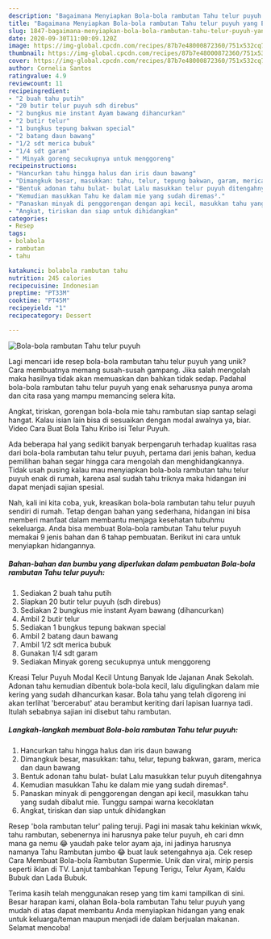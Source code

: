 ```yaml
---
description: "Bagaimana Menyiapkan Bola-bola rambutan Tahu telur puyuh yang Enak"
title: "Bagaimana Menyiapkan Bola-bola rambutan Tahu telur puyuh yang Enak"
slug: 1847-bagaimana-menyiapkan-bola-bola-rambutan-tahu-telur-puyuh-yang-enak
date: 2020-09-30T11:00:09.120Z
image: https://img-global.cpcdn.com/recipes/87b7e48000872360/751x532cq70/bola-bola-rambutan-tahu-telur-puyuh-foto-resep-utama.jpg
thumbnail: https://img-global.cpcdn.com/recipes/87b7e48000872360/751x532cq70/bola-bola-rambutan-tahu-telur-puyuh-foto-resep-utama.jpg
cover: https://img-global.cpcdn.com/recipes/87b7e48000872360/751x532cq70/bola-bola-rambutan-tahu-telur-puyuh-foto-resep-utama.jpg
author: Cornelia Santos
ratingvalue: 4.9
reviewcount: 11
recipeingredient:
- "2 buah tahu putih"
- "20 butir telur puyuh sdh direbus"
- "2 bungkus mie instant Ayam bawang dihancurkan"
- "2 butir telur"
- "1 bungkus tepung bakwan special"
- "2 batang daun bawang"
- "1/2 sdt merica bubuk"
- "1/4 sdt garam"
- " Minyak goreng secukupnya untuk menggoreng"
recipeinstructions:
- "Hancurkan tahu hingga halus dan iris daun bawang"
- "Dimangkuk besar, masukkan: tahu, telur, tepung bakwan, garam, merica dan daun bawang"
- "Bentuk adonan tahu bulat- bulat Lalu masukkan telur puyuh ditengahnya"
- "Kemudian masukkan Tahu ke dalam mie yang sudah diremas²."
- "Panaskan minyak di penggorengan dengan api kecil, masukkan tahu yang sudah dibalut mie. Tunggu sampai warna kecoklatan"
- "Angkat, tiriskan dan siap untuk dihidangkan"
categories:
- Resep
tags:
- bolabola
- rambutan
- tahu

katakunci: bolabola rambutan tahu 
nutrition: 245 calories
recipecuisine: Indonesian
preptime: "PT33M"
cooktime: "PT45M"
recipeyield: "1"
recipecategory: Dessert

---
```



![Bola-bola rambutan Tahu telur puyuh](https://img-global.cpcdn.com/recipes/87b7e48000872360/751x532cq70/bola-bola-rambutan-tahu-telur-puyuh-foto-resep-utama.jpg)

Lagi mencari ide resep bola-bola rambutan tahu telur puyuh yang unik? Cara membuatnya memang susah-susah gampang. Jika salah mengolah maka hasilnya tidak akan memuaskan dan bahkan tidak sedap. Padahal bola-bola rambutan tahu telur puyuh yang enak seharusnya punya aroma dan cita rasa yang mampu memancing selera kita.

Angkat, tiriskan, gorengan bola-bola mie tahu rambutan siap santap selagi hangat. Kalau isian lain bisa di sesuaikan dengan modal awalnya ya, biar. Video Cara Buat Bola Tahu Kribo isi Telur Puyuh.

Ada beberapa hal yang sedikit banyak berpengaruh terhadap kualitas rasa dari bola-bola rambutan tahu telur puyuh, pertama dari jenis bahan, kedua pemilihan bahan segar hingga cara mengolah dan menghidangkannya. Tidak usah pusing kalau mau menyiapkan bola-bola rambutan tahu telur puyuh enak di rumah, karena asal sudah tahu triknya maka hidangan ini dapat menjadi sajian spesial.


Nah, kali ini kita coba, yuk, kreasikan bola-bola rambutan tahu telur puyuh sendiri di rumah. Tetap dengan bahan yang sederhana, hidangan ini bisa memberi manfaat dalam membantu menjaga kesehatan tubuhmu sekeluarga. Anda bisa membuat Bola-bola rambutan Tahu telur puyuh memakai 9 jenis bahan dan 6 tahap pembuatan. Berikut ini cara untuk menyiapkan hidangannya.

<!--inarticleads1-->

##### Bahan-bahan dan bumbu yang diperlukan dalam pembuatan Bola-bola rambutan Tahu telur puyuh:

1. Sediakan 2 buah tahu putih
1. Siapkan 20 butir telur puyuh (sdh direbus)
1. Sediakan 2 bungkus mie instant Ayam bawang (dihancurkan)
1. Ambil 2 butir telur
1. Sediakan 1 bungkus tepung bakwan special
1. Ambil 2 batang daun bawang
1. Ambil 1/2 sdt merica bubuk
1. Gunakan 1/4 sdt garam
1. Sediakan  Minyak goreng secukupnya untuk menggoreng


Kreasi Telur Puyuh Modal Kecil Untung Banyak Ide Jajanan Anak Sekolah. Adonan tahu kemudian dibentuk bola-bola kecil, lalu digulingkan dalam mie kering yang sudah dihancurkan kasar. Bola tahu yang telah digoreng ini akan terlihat &#39;bercerabut&#39; atau berambut keriting dari lapisan luarnya tadi. Itulah sebabnya sajian ini disebut tahu rambutan. 

<!--inarticleads2-->

##### Langkah-langkah membuat Bola-bola rambutan Tahu telur puyuh:

1. Hancurkan tahu hingga halus dan iris daun bawang
1. Dimangkuk besar, masukkan: tahu, telur, tepung bakwan, garam, merica dan daun bawang
1. Bentuk adonan tahu bulat- bulat Lalu masukkan telur puyuh ditengahnya
1. Kemudian masukkan Tahu ke dalam mie yang sudah diremas².
1. Panaskan minyak di penggorengan dengan api kecil, masukkan tahu yang sudah dibalut mie. Tunggu sampai warna kecoklatan
1. Angkat, tiriskan dan siap untuk dihidangkan


Resep &#39;bola rambutan telur&#39; paling teruji. Pagi ini masak tahu kekinian wkwk, tahu rambutan, sebenernya ini harusnya pake telur puyuh, eh cari dmn mana ga nemu 😂 yaudah pake telor ayam aja, ini jadinya harusnya namanya Tahu Rambutan jumbo 😂 buat lauk setengahnya aja. Cek resep Cara Membuat Bola-bola Rambutan Supermie. Unik dan viral, mirip persis seperti iklan di TV. Lanjut tambahkan Tepung Terigu, Telur Ayam, Kaldu Bubuk dan Lada Bubuk. 

Terima kasih telah menggunakan resep yang tim kami tampilkan di sini. Besar harapan kami, olahan Bola-bola rambutan Tahu telur puyuh yang mudah di atas dapat membantu Anda menyiapkan hidangan yang enak untuk keluarga/teman maupun menjadi ide dalam berjualan makanan. Selamat mencoba!
